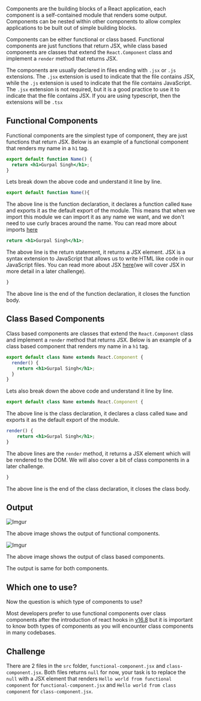 Components are the building blocks of a React application, each component is a self-contained module that renders some output. Components can be nested within other components to allow complex applications to be built out of simple building blocks.

Components can be either functional or class based. Functional components are just functions that return JSX, while class based components are classes that extend the `React.Component` class and implement a `render` method that returns JSX.

The components are usually declared in files ending with `.jsx` or `.js` extensions. The `.jsx` extension is used to indicate that the file contains JSX, while the `.js` extension is used to indicate that the file contains JavaScript. The `.jsx` extension is not required, but it is a good practice to use it to indicate that the file contains JSX. If you are using typescript, then the extensions will be `.tsx`

## Functional Components

Functional components are the simplest type of component, they are just functions that return JSX. Below is an example of a functional component that renders my name in a `h1` tag.

```jsx
export default function Name() {
  return <h1>Gurpal Singh</h1>;
}
```

Lets break down the above code and understand it line by line.

```jsx
export default function Name(){
```

The above line is the function declaration, it declares a function called `Name` and exports it as the default export of the module. This means that when we import this module we can import it as any name we want, and we don't need to use curly braces around the name. You can read more about imports [here](https://developer.mozilla.org/en-US/docs/Web/JavaScript/Reference/Statements/import)

```jsx
return <h1>Gurpal Singh</h1>;
```

The above line is the return statement, it returns a JSX element. JSX is a syntax extension to JavaScript that allows us to write HTML like code in our JavaScript files. You can read more about JSX [here](https://react.dev/learn/writing-markup-with-jsx)(we will cover JSX in more detail in a later challenge).

```jsx
}
```

The above line is the end of the function declaration, it closes the function body.

## Class Based Components

Class based components are classes that extend the `React.Component` class and implement a `render` method that returns JSX. Below is an example of a class based component that renders my name in a `h1` tag.

```jsx
export default class Name extends React.Component {
  render() {
    return <h1>Gurpal Singh</h1>;
  }
}
```

Lets also break down the above code and understand it line by line.

```jsx
export default class Name extends React.Component {
```

The above line is the class declaration, it declares a class called `Name` and exports it as the default export of the module.

```jsx
render() {
    return <h1>Gurpal Singh</h1>;
}
```

The above lines are the `render` method, it returns a JSX element which will be rendered to the DOM. We will also cover a bit of class components in a later challenge.

```jsx
}
```

The above line is the end of the class declaration, it closes the class body.

## Output

![Imgur](/imgur/gFf23ud.png)

The above image shows the output of functional components.

![Imgur](/imgur/gFf23ud.png)

The above image shows the output of class based components.

The output is same for both components.

## Which one to use?

Now the question is which type of components to use?

Most developers prefer to use functional components over class components after the introduction of react hooks in [v16.8](https://legacy.reactjs.org/blog/2019/02/06/react-v16.8.0.html) but it is important to know both types of components as you will encounter class components in many codebases.

## Challenge

There are 2 files in the `src` folder, `functional-component.jsx` and `class-component.jsx`. Both files returns `null` for now, your task is to replace the `null` with a JSX element that renders `Hello world from functional component` for `functional-component.jsx` and `Hello world from class component` for `class-component.jsx`.
